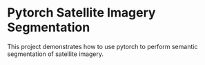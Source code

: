# Pytorch Satellite Imagery Segmentation
This project demonstrates how to use pytorch to perform semantic segmentation of satellite imagery.
